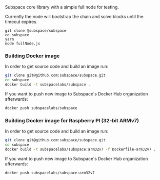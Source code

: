 Subspace core library with a simple full node for testing.

Currently the node will bootstrap the chain and solve blocks until the timeout expires.

```
git clone @subspace/subspace
cd subspace
yarn
node fullNode.js
```

### Building Docker image
In order to get source code and build an image run:
```bash
git clone git@github.com:subspace/subspace.git
cd subspace
docker build -t subspacelabs/subspace .
```

If you want to push new image to Subspace's Docker Hub organization afterwards:
```bash
docker push subspacelabs/subspace
```

### Building Docker image for Raspberry PI (32-bit ARMv7)
In order to get source code and build an image run:
```bash
git clone git@github.com:subspace/subspace.git
cd subspace
docker build -t subspacelabs/subspace:arm32v7 -f Dockerfile-arm32v7 .
```

If you want to push new image to Subspace's Docker Hub organization afterwards:
```bash
docker push subspacelabs/subspace:arm32v7
```
